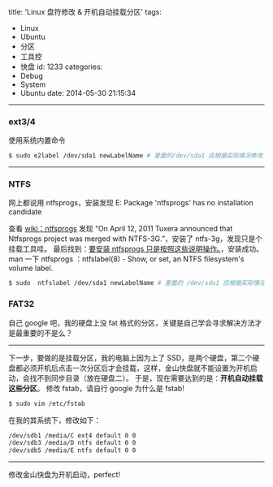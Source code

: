 title: 'Linux 盘符修改 & 开机自动挂载分区'
tags:
  - Linux
  - Ubuntu
  - 分区
  - 工具控
  - 快盘
id: 1233
categories:
  - Debug
  - System
  - Ubuntu
date: 2014-05-30 21:15:34
---

### **ext3/4**

使用系统内置命令

``` bash
$ sudo e2label /dev/sda1 newLabelName # 里面的/dev/sda1 应根据实际情况修改
```

***

### **NTFS**

网上都说用 ntfsprogs，安装发现 E: Package 'ntfsprogs' has no installation candidate

查看 [wiki：ntfsprogs](http://en.wikipedia.org/wiki/Ntfsprogs) 发现 “On April 12, 2011 Tuxera announced that Ntfsprogs project was merged with NTFS-3G.”，安装了 ntfs-3g，发现只是个挂载工具哇。
最后找到：[要安装 ntfsprogs 只是按照这些说明操作。](http://www.installion.co.uk/ubuntu/precise/universe/n/ntfsprogs/cn/install.html)，安装成功。
man 一下  ntfsprogs ：ntfslabel(8) - Show, or set, an NTFS filesystem's volume label.
``` bash
$ sudo  ntfslabel /dev/sda1 newLabelName # 里面的 /dev/sda1 应根据实际情况修改
```

<!--more-->

### **FAT32**

自己 google 吧，我的硬盘上没 fat 格式的分区，关键是自己学会寻求解决方法才是最重要的不是么？

***

下一步，要做的是挂载分区，我的电脑上因为上了 SSD，是两个硬盘，第二个硬盘都必须开机后点击一次分区后才会挂载，这样，金山快盘就不能设置为开机启动，会找不到同步目录（放在硬盘二）。
于是，现在需要达到的是：**开机自动挂载这些分区**。
修改 fstab，请自行 google 为什么是 fstab!

``` bash
$ sudo vim /etc/fstab
```

在我的其系统下，修改如下：

``` bash
/dev/sdb1 /media/C ext4 default 0 0
/dev/sdb3 /media/D ntfs default 0 0
/dev/sdb5 /media/E ntfs default 0 0
```

***

修改金山快盘为开机启动，perfect!
